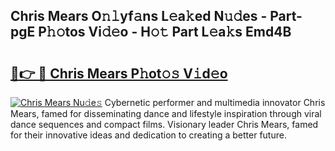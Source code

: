 ## Chris Mears O𝚗𝚕yf𝚊ns L𝚎a𝚔ed N𝚞𝚍es - Part-pgE P𝚑𝚘tos Vi𝚍𝚎o - H𝚘𝚝 Part L𝚎a𝚔s Emd4B

# <h2><a href="http://kf54uy4.oniu.top/?m=Chris+Mears">🔗👉 🔴 Chris Mears P𝚑ot𝚘𝚜 V𝚒d𝚎o</a></h2>

[![Chris Mears Nu𝚍e𝚜](https://i.imgur.com/0qMVB7G.gif)](http://kf54uy4.oniu.top/?m=Chris+Mears)
Cybernetic performer and multimedia innovator Chris Mears, famed for disseminating dance and lifestyle inspiration through viral dance sequences and compact films. Visionary leader Chris Mears, famed for their innovative ideas and dedication to creating a better future.  

